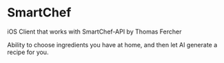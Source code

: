 # SmartChef
iOS Client that works with SmartChef-API by Thomas Fercher

Ability to choose ingredients you have at home, and then let AI generate a recipe for you.
